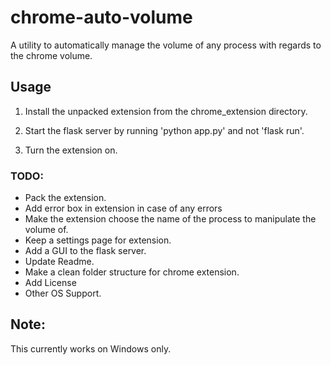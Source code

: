 # chrome-auto-volume

A utility to automatically manage the volume of any process with regards to the chrome volume.

## Usage

1. Install the unpacked extension from the chrome_extension directory.

2. Start the flask server by running 'python app.py' and not 'flask run'.

3. Turn the extension on.

### TODO:

- Pack the extension.
- Add error box in extension in case of any errors
- Make the extension choose the name of the process to manipulate the volume of.
- Keep a settings page for extension.
- Add a GUI to the flask server.
- Update Readme.
- Make a clean folder structure for chrome extension.
- Add License
- Other OS Support.

## Note: 
This currently works on Windows only.